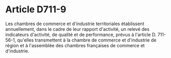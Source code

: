 # Article D711-9

Les chambres de commerce et d'industrie territoriales établissent annuellement, dans le cadre de leur rapport d'activité, un relevé des indicateurs d'activité, de qualité et de performance, prévus à l'article D. 711-56-1, qu'elles transmettent à la chambre de commerce et d'industrie de région et à l'assemblée des chambres françaises de commerce et d'industrie.
